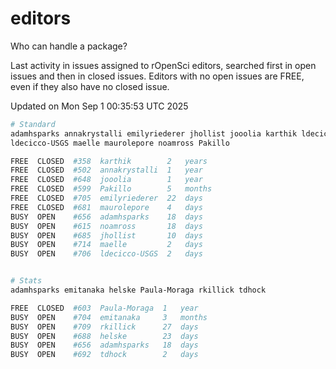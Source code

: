 # editors

Who can handle a package?

Last activity in issues assigned to rOpenSci editors, searched first in open
issues and then in closed issues. Editors with no open issues are FREE, even if
they also have no closed issue.


Updated on Mon Sep 1 00:35:53 UTC 2025

```bash
# Standard
adamhsparks annakrystalli emilyriederer jhollist jooolia karthik ldecicco
ldecicco-USGS maelle maurolepore noamross Pakillo

FREE  CLOSED  #358  karthik        2   years
FREE  CLOSED  #502  annakrystalli  1   year
FREE  CLOSED  #648  jooolia        1   year
FREE  CLOSED  #599  Pakillo        5   months
FREE  CLOSED  #705  emilyriederer  22  days
FREE  CLOSED  #681  maurolepore    4   days
BUSY  OPEN    #656  adamhsparks    18  days
BUSY  OPEN    #615  noamross       18  days
BUSY  OPEN    #685  jhollist       10  days
BUSY  OPEN    #714  maelle         2   days
BUSY  OPEN    #706  ldecicco-USGS  2   days


# Stats
adamhsparks emitanaka helske Paula-Moraga rkillick tdhock

FREE  CLOSED  #603  Paula-Moraga  1   year
BUSY  OPEN    #704  emitanaka     3   months
BUSY  OPEN    #709  rkillick      27  days
BUSY  OPEN    #688  helske        23  days
BUSY  OPEN    #656  adamhsparks   18  days
BUSY  OPEN    #692  tdhock        2   days
```
